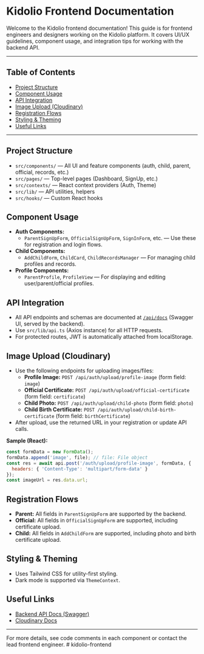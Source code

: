 # Kidolio Frontend Documentation

Welcome to the Kidolio frontend documentation! This guide is for frontend engineers and designers working on the Kidolio platform. It covers UI/UX guidelines, component usage, and integration tips for working with the backend API.

---

## Table of Contents
- [Project Structure](#project-structure)
- [Component Usage](#component-usage)
- [API Integration](#api-integration)
- [Image Upload (Cloudinary)](#image-upload-cloudinary)
- [Registration Flows](#registration-flows)
- [Styling & Theming](#styling--theming)
- [Useful Links](#useful-links)

---

## Project Structure
- `src/components/` — All UI and feature components (auth, child, parent, official, records, etc.)
- `src/pages/` — Top-level pages (Dashboard, SignUp, etc.)
- `src/contexts/` — React context providers (Auth, Theme)
- `src/lib/` — API utilities, helpers
- `src/hooks/` — Custom React hooks

## Component Usage
- **Auth Components:**
  - `ParentSignUpForm`, `OfficialSignUpForm`, `SignInForm`, etc. — Use these for registration and login flows.
- **Child Components:**
  - `AddChildForm`, `ChildCard`, `ChildRecordsManager` — For managing child profiles and records.
- **Profile Components:**
  - `ParentProfile`, `ProfileView` — For displaying and editing user/parent/official profiles.

## API Integration
- All API endpoints and schemas are documented at [`/api/docs`](http://localhost:5000/api/docs) (Swagger UI, served by the backend).
- Use `src/lib/api.ts` (Axios instance) for all HTTP requests.
- For protected routes, JWT is automatically attached from localStorage.

## Image Upload (Cloudinary)
- Use the following endpoints for uploading images/files:
  - **Profile Image:** `POST /api/auth/upload/profile-image` (form field: `image`)
  - **Official Certificate:** `POST /api/auth/upload/official-certificate` (form field: `certificate`)
  - **Child Photo:** `POST /api/auth/upload/child-photo` (form field: `photo`)
  - **Child Birth Certificate:** `POST /api/auth/upload/child-birth-certificate` (form field: `birthCertificate`)
- After upload, use the returned URL in your registration or update API calls.

**Sample (React):**
```js
const formData = new FormData();
formData.append('image', file); // file: File object
const res = await api.post('/auth/upload/profile-image', formData, {
  headers: { 'Content-Type': 'multipart/form-data' }
});
const imageUrl = res.data.url;
```

## Registration Flows
- **Parent:** All fields in `ParentSignUpForm` are supported by the backend.
- **Official:** All fields in `OfficialSignUpForm` are supported, including certificate upload.
- **Child:** All fields in `AddChildForm` are supported, including photo and birth certificate upload.

## Styling & Theming
- Uses Tailwind CSS for utility-first styling.
- Dark mode is supported via `ThemeContext`.

## Useful Links
- [Backend API Docs (Swagger)](http://localhost:5000/api/docs)
- [Cloudinary Docs](https://cloudinary.com/documentation/image_upload_api_reference)

---

For more details, see code comments in each component or contact the lead frontend engineer.
#   k i d o l i o - f r o n t e n d  
 